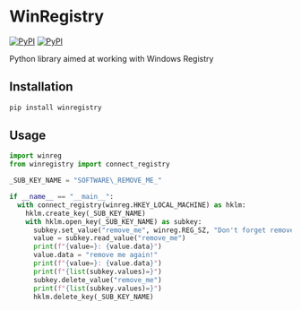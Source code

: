 # WinRegistry

[![PyPI](https://img.shields.io/pypi/v/winregistry.svg)](https://pypi.python.org/pypi/winregistry)
[![PyPI](https://img.shields.io/pypi/dm/winregistry.svg)](https://pypi.python.org/pypi/winregistry)

Python library aimed at working with Windows Registry 

## Installation

```bash
pip install winregistry
```

## Usage

```py
import winreg
from winregistry import connect_registry

_SUB_KEY_NAME = "SOFTWARE\_REMOVE_ME_"

if __name__ == "__main__":
  with connect_registry(winreg.HKEY_LOCAL_MACHINE) as hklm:
    hklm.create_key(_SUB_KEY_NAME)
    with hklm.open_key(_SUB_KEY_NAME) as subkey:
      subkey.set_value("remove_me", winreg.REG_SZ, "Don't forget remove me!")
      value = subkey.read_value("remove_me")
      print(f"{value=}: {value.data}")
      value.data = "remove me again!"
      print(f"{value=}: {value.data}")
      print(f"{list(subkey.values)=}")
      subkey.delete_value("remove_me")
      print(f"{list(subkey.values)=}")
      hklm.delete_key(_SUB_KEY_NAME)
```
